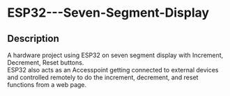# ESP32---Seven-Segment-Display
## Description
A hardware project using ESP32 on seven segment display with Increment, Decrement, Reset buttons.  
ESP32 also acts as an Accesspoint getting connected to external devices and controlled remotely to do the increment, decrement, and reset functions from a web page.
